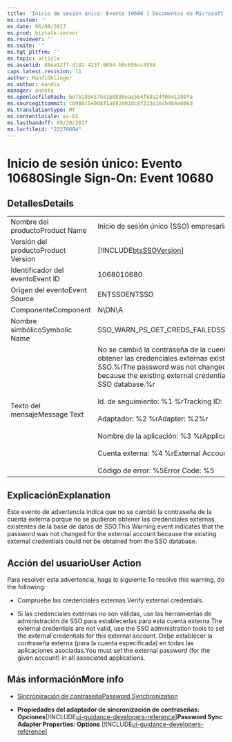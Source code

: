 ```yaml
---
title: 'Inicio de sesión único: Evento 10680 | Documentos de Microsoft'
ms.custom: ''
ms.date: 06/08/2017
ms.prod: biztalk-server
ms.reviewer: ''
ms.suite: ''
ms.tgt_pltfrm: ''
ms.topic: article
ms.assetid: 88ea12ff-d181-423f-9054-b0c656cc4558
caps.latest.revision: 11
author: MandiOhlinger
ms.author: mandia
manager: anneta
ms.openlocfilehash: bd7b1804578e1b0880eaa564f68a24f0841280fa
ms.sourcegitcommit: cb908c540d8f1a692d01dc8f313e16cb4b4e696d
ms.translationtype: MT
ms.contentlocale: es-ES
ms.lasthandoff: 09/20/2017
ms.locfileid: "22270684"
---
```

# <a name="single-sign-on-event-10680"></a><span data-ttu-id="08f88-102">Inicio de sesión único: Evento 10680</span><span class="sxs-lookup"><span data-stu-id="08f88-102">Single Sign-On: Event 10680</span></span>
## <a name="details"></a><span data-ttu-id="08f88-103">Detalles</span><span class="sxs-lookup"><span data-stu-id="08f88-103">Details</span></span>  
  
|||  
|-|-|  
|<span data-ttu-id="08f88-104">Nombre del producto</span><span class="sxs-lookup"><span data-stu-id="08f88-104">Product Name</span></span>|<span data-ttu-id="08f88-105">Inicio de sesión único (SSO) empresarial</span><span class="sxs-lookup"><span data-stu-id="08f88-105">Enterprise Single Sign-On</span></span>|  
|<span data-ttu-id="08f88-106">Versión del producto</span><span class="sxs-lookup"><span data-stu-id="08f88-106">Product Version</span></span>|[!INCLUDE[btsSSOVersion](../includes/btsssoversion-md.md)]|  
|<span data-ttu-id="08f88-107">Identificador del evento</span><span class="sxs-lookup"><span data-stu-id="08f88-107">Event ID</span></span>|<span data-ttu-id="08f88-108">10680</span><span class="sxs-lookup"><span data-stu-id="08f88-108">10680</span></span>|  
|<span data-ttu-id="08f88-109">Origen del evento</span><span class="sxs-lookup"><span data-stu-id="08f88-109">Event Source</span></span>|<span data-ttu-id="08f88-110">ENTSSO</span><span class="sxs-lookup"><span data-stu-id="08f88-110">ENTSSO</span></span>|  
|<span data-ttu-id="08f88-111">Componente</span><span class="sxs-lookup"><span data-stu-id="08f88-111">Component</span></span>|<span data-ttu-id="08f88-112">N\D</span><span class="sxs-lookup"><span data-stu-id="08f88-112">N\A</span></span>|  
|<span data-ttu-id="08f88-113">Nombre simbólico</span><span class="sxs-lookup"><span data-stu-id="08f88-113">Symbolic Name</span></span>|<span data-ttu-id="08f88-114">SSO_WARN_PS_GET_CREDS_FAILED</span><span class="sxs-lookup"><span data-stu-id="08f88-114">SSO_WARN_PS_GET_CREDS_FAILED</span></span>|  
|<span data-ttu-id="08f88-115">Texto del mensaje</span><span class="sxs-lookup"><span data-stu-id="08f88-115">Message Text</span></span>|<span data-ttu-id="08f88-116">No se cambió la contraseña de la cuenta externa porque no se pudieron obtener las credenciales externas existentes de la base de datos de SSO.%r</span><span class="sxs-lookup"><span data-stu-id="08f88-116">The password was not changed for the external account because the existing external credentials could not be obtained from the SSO database.%r</span></span><br /><br /> <span data-ttu-id="08f88-117">Id. de seguimiento: %1 %r</span><span class="sxs-lookup"><span data-stu-id="08f88-117">Tracking ID: %1%r</span></span><br /><br /> <span data-ttu-id="08f88-118">Adaptador: %2 %r</span><span class="sxs-lookup"><span data-stu-id="08f88-118">Adapter: %2%r</span></span><br /><br /> <span data-ttu-id="08f88-119">Nombre de la aplicación: %3 %r</span><span class="sxs-lookup"><span data-stu-id="08f88-119">Application Name: %3%r</span></span><br /><br /> <span data-ttu-id="08f88-120">Cuenta externa: %4 %r</span><span class="sxs-lookup"><span data-stu-id="08f88-120">External Account: %4%r</span></span><br /><br /> <span data-ttu-id="08f88-121">Código de error: %5</span><span class="sxs-lookup"><span data-stu-id="08f88-121">Error Code: %5</span></span>|  
  
## <a name="explanation"></a><span data-ttu-id="08f88-122">Explicación</span><span class="sxs-lookup"><span data-stu-id="08f88-122">Explanation</span></span>  
 <span data-ttu-id="08f88-123">Este evento de advertencia indica que no se cambió la contraseña de la cuenta externa porque no se pudieron obtener las credenciales externas existentes de la base de datos de SSO.</span><span class="sxs-lookup"><span data-stu-id="08f88-123">This Warning event indicates that the password was not changed for the external account because the existing external credentials could not be obtained from the SSO database.</span></span>  
  
## <a name="user-action"></a><span data-ttu-id="08f88-124">Acción del usuario</span><span class="sxs-lookup"><span data-stu-id="08f88-124">User Action</span></span>  
 <span data-ttu-id="08f88-125">Para resolver esta advertencia, haga lo siguiente:</span><span class="sxs-lookup"><span data-stu-id="08f88-125">To resolve this warning, do the following:</span></span>  
  
-   <span data-ttu-id="08f88-126">Compruebe las credenciales externas.</span><span class="sxs-lookup"><span data-stu-id="08f88-126">Verify external credentials.</span></span>  
  
-   <span data-ttu-id="08f88-127">Si las credenciales externas no son válidas, use las herramientas de administración de SSO para establecerlas para esta cuenta externa.</span><span class="sxs-lookup"><span data-stu-id="08f88-127">The external credentials are not valid, use the SSO administration tools to set the external credentials for this external account.</span></span> <span data-ttu-id="08f88-128">Debe establecer la contraseña externa (para la cuenta especificada) en todas las aplicaciones asociadas.</span><span class="sxs-lookup"><span data-stu-id="08f88-128">You must set the external password (for the given account) in all associated applications.</span></span>  
  
## <a name="more-info"></a><span data-ttu-id="08f88-129">Más información</span><span class="sxs-lookup"><span data-stu-id="08f88-129">More info</span></span>
  
-   [<span data-ttu-id="08f88-130">Sincronización de contraseña</span><span class="sxs-lookup"><span data-stu-id="08f88-130">Password Synchronization</span></span>](../core/password-synchronization2.md)  
  
-   <span data-ttu-id="08f88-131">**Propiedades del adaptador de sincronización de contraseñas: Opciones**[!INCLUDE[ui-guidance-developers-reference](../includes/ui-guidance-developers-reference.md)]</span><span class="sxs-lookup"><span data-stu-id="08f88-131">**Password Sync Adapter Properties: Options** [!INCLUDE[ui-guidance-developers-reference](../includes/ui-guidance-developers-reference.md)]</span></span>
